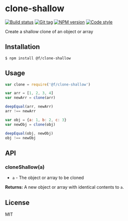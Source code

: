 
# clone-shallow

[![Build status][travis-image]][travis-url]
[![Git tag][git-image]][git-url]
[![NPM version][npm-image]][npm-url]
[![Code style][standard-image]][standard-url]

Create a shallow clone of an object or array

## Installation

    $ npm install @f/clone-shallow

## Usage

```js
var clone = require('@f/clone-shallow')

var arr = [1, 2, 3, 4]
var newArr = clone(arr)

deepEqual(arr, newArr)
arr !== newArr

var obj = {a: 1, b: 2, c: 3}
var newObj = clone(obj)

deepEqual(obj, newObj)
obj !== newObj
```

## API

### cloneShallow(a)

- `a` - The object or array to be cloned

**Returns:** A new object or array with identical contents to `a`.

## License

MIT

[travis-image]: https://img.shields.io/travis/micro-js/clone-shallow.svg?style=flat-square
[travis-url]: https://travis-ci.org/micro-js/clone-shallow
[git-image]: https://img.shields.io/github/tag/micro-js/clone-shallow.svg?style=flat-square
[git-url]: https://github.com/micro-js/clone-shallow
[standard-image]: https://img.shields.io/badge/code%20style-standard-brightgreen.svg?style=flat-square
[standard-url]: https://github.com/feross/standard
[npm-image]: https://img.shields.io/npm/v/@f/clone-shallow.svg?style=flat-square
[npm-url]: https://npmjs.org/package/@f/clone-shallow
